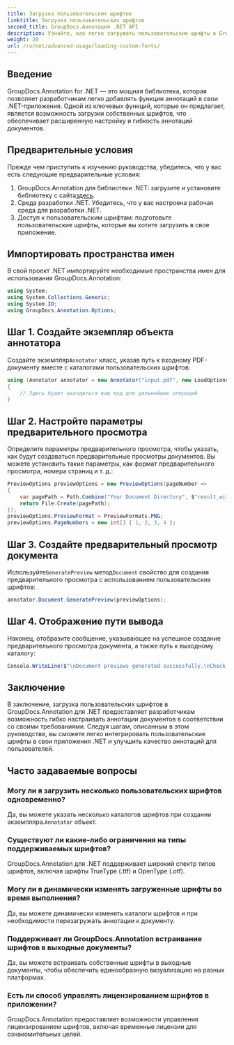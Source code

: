 ```yaml
---
title: Загрузка пользовательских шрифтов
linktitle: Загрузка пользовательских шрифтов
second_title: GroupDocs.Аннотация .NET API
description: Узнайте, как легко загружать пользовательские шрифты в GroupDocs.Annotation для .NET, чтобы улучшить аннотации документов. Следуйте нашим шагам для легкой интеграции.
weight: 20
url: /ru/net/advanced-usage/loading-custom-fonts/
---
```

## Введение
GroupDocs.Annotation for .NET — это мощная библиотека, которая позволяет разработчикам легко добавлять функции аннотаций в свои .NET-приложения. Одной из ключевых функций, которые он предлагает, является возможность загрузки собственных шрифтов, что обеспечивает расширенную настройку и гибкость аннотаций документов.
## Предварительные условия
Прежде чем приступить к изучению руководства, убедитесь, что у вас есть следующие предварительные условия:
1.  GroupDocs.Annotation для библиотеки .NET: загрузите и установите библиотеку с сайта[здесь](https://releases.groupdocs.com/annotation/net/).
2. Среда разработки .NET. Убедитесь, что у вас настроена рабочая среда для разработки .NET.
3. Доступ к пользовательским шрифтам: подготовьте пользовательские шрифты, которые вы хотите загрузить в свое приложение.

## Импортировать пространства имен
В свой проект .NET импортируйте необходимые пространства имен для использования GroupDocs.Annotation:
```csharp
using System;
using System.Collections.Generic;
using System.IO;
using GroupDocs.Annotation.Options;
```
## Шаг 1. Создайте экземпляр объекта аннотатора
 Создайте экземпляр`Annotator` класс, указав путь к входному PDF-документу вместе с каталогами пользовательских шрифтов:
```csharp
using (Annotator annotator = new Annotator("input.pdf", new LoadOptions { FontDirectories = new List<string> { Constants.GetFontDirectory() } }))
{
    // Здесь будет находиться ваш код для дальнейших операций
}
```
## Шаг 2. Настройте параметры предварительного просмотра
Определите параметры предварительного просмотра, чтобы указать, как будут создаваться предварительные просмотры документов. Вы можете установить такие параметры, как формат предварительного просмотра, номера страниц и т. д.:
```csharp
PreviewOptions previewOptions = new PreviewOptions(pageNumber =>
{
    var pagePath = Path.Combine("Your Document Directory", $"result_with_font_{pageNumber}.png");
    return File.Create(pagePath);
});
previewOptions.PreviewFormat = PreviewFormats.PNG;
previewOptions.PageNumbers = new int[] { 1, 2, 3, 4 };
```
## Шаг 3. Создайте предварительный просмотр документа
 Используйте`GeneratePreview` метод`Document` свойство для создания предварительного просмотра с использованием пользовательских шрифтов:
```csharp
annotator.Document.GeneratePreview(previewOptions);
```
## Шаг 4. Отображение пути вывода
Наконец, отобразите сообщение, указывающее на успешное создание предварительного просмотра документа, а также путь к выходному каталогу:
```csharp
Console.WriteLine($"\nDocument previews generated successfully.\nCheck output in {"Your Document Directory"}.");
```

## Заключение
В заключение, загрузка пользовательских шрифтов в GroupDocs.Annotation для .NET предоставляет разработчикам возможность гибко настраивать аннотации документов в соответствии со своими требованиями. Следуя шагам, описанным в этом руководстве, вы сможете легко интегрировать пользовательские шрифты в свои приложения .NET и улучшить качество аннотаций для пользователей.
## Часто задаваемые вопросы
### Могу ли я загрузить несколько пользовательских шрифтов одновременно?
 Да, вы можете указать несколько каталогов шрифтов при создании экземпляра.`Annotator` объект.
### Существуют ли какие-либо ограничения на типы поддерживаемых шрифтов?
GroupDocs.Annotation для .NET поддерживает широкий спектр типов шрифтов, включая шрифты TrueType (.ttf) и OpenType (.otf).
### Могу ли я динамически изменять загруженные шрифты во время выполнения?
Да, вы можете динамически изменять каталоги шрифтов и при необходимости перезагружать аннотации к документу.
### Поддерживает ли GroupDocs.Annotation встраивание шрифтов в выходные документы?
Да, вы можете встраивать собственные шрифты в выходные документы, чтобы обеспечить единообразную визуализацию на разных платформах.
### Есть ли способ управлять лицензированием шрифтов в приложении?
GroupDocs.Annotation предоставляет возможности управления лицензированием шрифтов, включая временные лицензии для ознакомительных целей.